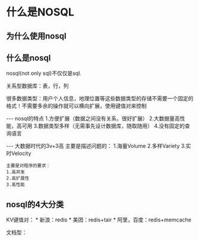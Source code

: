 # 什么是NOSQL

## 为什么使用nosql


## 什么是nosql
nosql(not only sql)不仅仅是sql.

关系型数据库：表，行，列

很多数据类型：用户个人信息，地理位置等这些数据类型的存储不需要一个固定的格式！不需要多余的操作就可以横向扩展，使用键值对来控制

--- nosql的特点
    1.方便扩展（数据之间没有关系，很好扩展）
    2.大数据量高性能，高可用
    3.数据类型多样（无需事先设计数据库，随取随用）
    4.没有固定的查询语言


--- 大数据时代的3v+3高
    主要是描述问题的：
    1.海量Volume
    2.多样Variety
    3.实时Velocity

    主要是对程序的要求：
    1.高并发
    2.高扩展性
    3.高性能


## nosql的4大分类
KV键值对：
    * 新浪：redis
    * 美团：redis+tair
    * 阿里，百度：redis+memcache

文档型：
    
